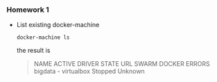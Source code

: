 ### Homework 1

- List existing docker-machine
  
  `docker-machine ls`
  
  the result is
  
  > NAME      ACTIVE   DRIVER       STATE     URL   SWARM   DOCKER    ERRORS
    bigdata   -        virtualbox   Stopped                 Unknown
